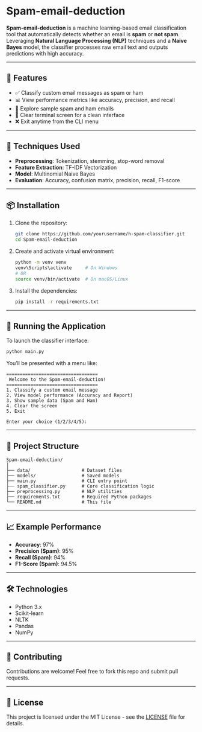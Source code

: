 # Spam-email-deduction
**Spam-email-deduction** is a machine learning-based email classification tool that automatically detects whether an email is **spam** or **not spam**. Leveraging **Natural Language Processing (NLP)** techniques and a **Naive Bayes** model, the classifier processes raw email text and outputs predictions with high accuracy.

---

## 🚀 Features

* ✅ Classify custom email messages as spam or ham
* 📊 View performance metrics like accuracy, precision, and recall
* 📂 Explore sample spam and ham emails
* 🧹 Clear terminal screen for a clean interface
* ❌ Exit anytime from the CLI menu

---

## 🧠 Techniques Used

* **Preprocessing**: Tokenization, stemming, stop-word removal
* **Feature Extraction**: TF-IDF Vectorization
* **Model**: Multinomial Naive Bayes
* **Evaluation**: Accuracy, confusion matrix, precision, recall, F1-score

---

## 📦 Installation

1. Clone the repository:

   ```bash
   git clone https://github.com/yourusername/h-spam-classifier.git
   cd Spam-email-deduction
   ```

2. Create and activate virtual environment:

   ```bash
   python -m venv venv
   venv\Scripts\activate     # On Windows
   # OR
   source venv/bin/activate  # On macOS/Linux
   ```

3. Install the dependencies:

   ```bash
   pip install -r requirements.txt
   ```

---

## 🧪 Running the Application

To launch the classifier interface:

```bash
python main.py
```

You’ll be presented with a menu like:

```
==================================
 Welcome to the Spam-email-deduction!
==================================
1. Classify a custom email message
2. View model performance (Accuracy and Report)
3. Show sample data (Spam and Ham)
4. Clear the screen
5. Exit

Enter your choice (1/2/3/4/5):
```

---

## 📁 Project Structure

```
Spam-email-deduction/
│
├── data/                   # Dataset files
├── models/                 # Saved models
├── main.py                 # CLI entry point
├── spam_classifier.py      # Core classification logic
├── preprocessing.py        # NLP utilities
├── requirements.txt        # Required Python packages
└── README.md               # This file
```

---

## 📈 Example Performance

* **Accuracy**: 97%
* **Precision (Spam)**: 95%
* **Recall (Spam)**: 94%
* **F1-Score (Spam)**: 94.5%

---

## 🛠️ Technologies

* Python 3.x
* Scikit-learn
* NLTK
* Pandas
* NumPy

---

## 🙌 Contributing

Contributions are welcome! Feel free to fork this repo and submit pull requests.

---

## 📄 License

This project is licensed under the MIT License - see the [LICENSE](LICENSE) file for details.


